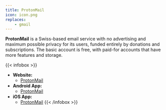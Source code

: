 ```yaml
---
title: ProtonMail
icon: icon.png
replaces:
    - gmail
---
```


**ProtonMail** is a Swiss-based email service with no advertising and maximum possible privacy for its users, funded entirely by donations and subscriptions. The basic account is free, with paid-for accounts that have more features and storage.

{{< infobox >}}
- **Website:** 
    - [ProtonMail](https://protonmail.com/)
- **Android App:** 
    - [ProtonMail](https://play.google.com/store/apps/details?id=ch.protonmail.android)
- **iOS App:** 
    - [ProtonMail](https://apps.apple.com/app/protonmail-encrypted-email/id979659905)
{{< /infobox >}}
